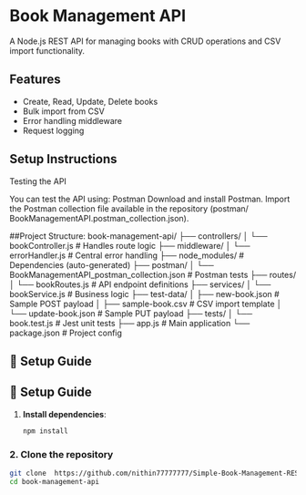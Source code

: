 # Book Management API

A Node.js REST API for managing books with CRUD operations and CSV import functionality.

## Features
- Create, Read, Update, Delete books
- Bulk import from CSV
- Error handling middleware
- Request logging

## Setup Instructions
Testing the API

You can test the API using:
Postman
Download and install Postman.
Import the Postman collection file available in the repository (postman/
BookManagementAPI.postman_collection.json).

##Project Structure:
 book-management-api/
├── controllers/
│ └── bookController.js # Handles route logic
├── middleware/
│ └── errorHandler.js # Central error handling
├── node_modules/ # Dependencies (auto-generated)
├── postman/
│ └── BookManagementAPI_postman_collection.json # Postman tests
├── routes/
│ └── bookRoutes.js # API endpoint definitions
├── services/
│ └── bookService.js # Business logic
├── test-data/
│ ├── new-book.json # Sample POST payload
│ ├── sample-book.csv # CSV import template
│ └── update-book.json # Sample PUT payload
├── tests/
│ └── book.test.js # Jest unit tests
├── app.js # Main application
└── package.json # Project config

## 🚀 Setup Guide
 ## 🚀 Setup Guide

1. **Install dependencies**:
   ```bash
   npm install

### 2. Clone the repository
```bash
git clone  https://github.com/nithin77777777/Simple-Book-Management-REST-API2.git
cd book-management-api
